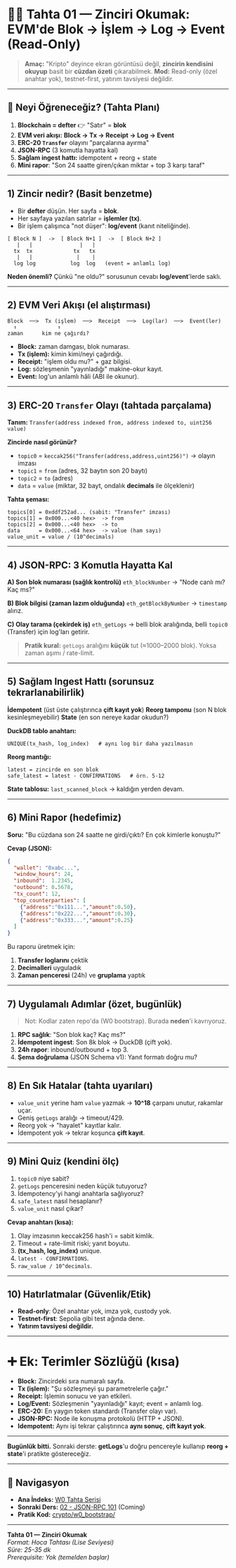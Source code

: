 # 🧑‍🏫 Tahta 01 — Zinciri Okumak: EVM'de Blok → İşlem → Log → Event (Read-Only)

> **Amaç:** "Kripto" deyince ekran görüntüsü değil, **zincirin kendisini okuyup** basit bir **cüzdan özeti** çıkarabilmek.
> **Mod:** Read-only (özel anahtar yok), testnet-first, yatırım tavsiyesi değildir.

---

## 🧱 Neyi Öğreneceğiz? (Tahta Planı)

1. **Blockchain = defter** 👉 "Satır" = **blok**
2. **EVM veri akışı:** **Block → Tx → Receipt → Log → Event**
3. **ERC-20 `Transfer`** olayını "parçalarına ayırma"
4. **JSON-RPC** (3 komutla hayatta kal)
5. **Sağlam ingest hattı:** idempotent + reorg + state
6. **Mini rapor**: "Son 24 saatte giren/çıkan miktar + top 3 karşı taraf"

---

## 1) Zincir nedir? (Basit benzetme)

* Bir **defter** düşün. Her sayfa = **blok**.
* Her sayfaya yazılan satırlar = **işlemler (tx)**.
* Bir işlem çalışınca "not düşer": **log/event** (kanıt niteliğinde).

```
[ Block N ]  ->  [ Block N+1 ]  ->  [ Block N+2 ]
   |   |               |   |
  tx  tx             tx   tx
   |   |              |    |
  log log           log  log   (event = anlamlı log)
```

**Neden önemli?** Çünkü "ne oldu?" sorusunun cevabı **log/event**'lerde saklı.

---

## 2) EVM Veri Akışı (el alıştırması)

```
Block  ──>  Tx (işlem)  ──>  Receipt  ──>  Log(lar)  ──>  Event(ler)
  ↑             ↑
zaman      kim ne çağırdı?
```

* **Block:** zaman damgası, blok numarası.
* **Tx (işlem):** kimin kimi/neyi çağırdığı.
* **Receipt:** "işlem oldu mu?" + gaz bilgisi.
* **Log:** sözleşmenin "yayınladığı" makine-okur kayıt.
* **Event:** log'un anlamlı hâli (ABI ile okunur).

---

## 3) ERC-20 `Transfer` Olayı (tahtada parçalama)

**Tanım:**
`Transfer(address indexed from, address indexed to, uint256 value)`

**Zincirde nasıl görünür?**

* `topic0` = `keccak256("Transfer(address,address,uint256)")` → olayın imzası
* `topic1` = `from` (adres, 32 baytın son 20 baytı)
* `topic2` = `to` (adres)
* `data`   = `value` (miktar, 32 bayt, ondalık **decimals** ile ölçeklenir)

**Tahta şeması:**

```
topics[0] = 0xddf252ad... (sabit: "Transfer" imzası)
topics[1] = 0x000...<40 hex>  -> from
topics[2] = 0x000...<40 hex>  -> to
data      = 0x000...<64 hex>  -> value (ham sayı)
value_unit = value / (10^decimals)
```

---

## 4) JSON-RPC: 3 Komutla Hayatta Kal

**A) Son blok numarası (sağlık kontrolü)**
`eth_blockNumber` → "Node canlı mı? Kaç ms?"

**B) Blok bilgisi (zaman lazım olduğunda)**
`eth_getBlockByNumber` → `timestamp` alırız.

**C) Olay tarama (çekirdek iş)**
`eth_getLogs` → belli blok aralığında, belli `topic0` (Transfer) için log'ları getirir.

> **Pratik kural:** `getLogs` aralığını **küçük** tut (≈1000–2000 blok). Yoksa zaman aşımı / rate-limit.

---

## 5) Sağlam Ingest Hattı (sorunsuz tekrarlanabilirlik)

**İdempotent** (üst üste çalıştırınca **çift kayıt yok**)
**Reorg tamponu** (son N blok kesinleşmeyebilir)
**State** (en son nereye kadar okudun?)

**DuckDB tablo anahtarı:**

```
UNIQUE(tx_hash, log_index)   # aynı log bir daha yazılmasın
```

**Reorg mantığı:**

```
latest = zincirde en son blok
safe_latest = latest - CONFIRMATIONS   # örn. 5-12
```

**State tablosu:** `last_scanned_block` → kaldığın yerden devam.

---

## 6) Mini Rapor (hedefimiz)

**Soru:** "Bu cüzdana son 24 saatte ne girdi/çıktı? En çok kimlerle konuştu?"

**Cevap (JSON):**

```json
{
  "wallet": "0xabc...",
  "window_hours": 24,
  "inbound":  1.2345,
  "outbound": 0.5678,
  "tx_count": 12,
  "top_counterparties": [
    {"address":"0x111...","amount":0.50},
    {"address":"0x222...","amount":0.30},
    {"address":"0x333...","amount":0.25}
  ]
}
```

Bu raporu üretmek için:

1. **Transfer loglarını** çektik
2. **Decimalleri** uyguladık
3. **Zaman penceresi** (24h) ve **gruplama** yaptık

---

## 7) Uygulamalı Adımlar (özet, bugünlük)

> Not: Kodlar zaten repo'da (W0 bootstrap). Burada **neden**'i kavrıyoruz.

1. **RPC sağlık**: "Son blok kaç? Kaç ms?"
2. **İdempotent ingest**: Son 8k blok → DuckDB (çift yok).
3. **24h rapor**: inbound/outbound + top 3.
4. **Şema doğrulama** (JSON Schema v1): Yanıt formatı doğru mu?

---

## 8) En Sık Hatalar (tahta uyarıları)

* `value_unit` yerine ham `value` yazmak → **10^18** çarpanı unutur, rakamlar uçar.
* Geniş `getLogs` aralığı → timeout/429.
* Reorg yok → "hayalet" kayıtlar kalır.
* İdempotent yok → tekrar koşunca **çift kayıt**.

---

## 9) Mini Quiz (kendini ölç)

1. `topic0` niye sabit?
2. `getLogs` penceresini neden küçük tutuyoruz?
3. İdempotency'yi hangi anahtarla sağlıyoruz?
4. `safe_latest` nasıl hesaplanır?
5. `value_unit` nasıl çıkar?

**Cevap anahtarı (kısa):**

1. Olay imzasının keccak256 hash'i = sabit kimlik.
2. Timeout + rate-limit riski; yanıt boyutu.
3. **(tx_hash, log_index)** unique.
4. `latest - CONFIRMATIONS`.
5. `raw_value / 10^decimals`.

---

## 10) Hatırlatmalar (Güvenlik/Etik)

* **Read-only**: Özel anahtar yok, imza yok, custody yok.
* **Testnet-first**: Sepolia gibi test ağında dene.
* **Yatırım tavsiyesi değildir.**

---

# ➕ Ek: Terimler Sözlüğü (kısa)

* **Block:** Zincirdeki sıra numaralı sayfa.
* **Tx (işlem):** "Şu sözleşmeyi şu parametrelerle çağır."
* **Receipt:** İşlemin sonucu ve yan etkileri.
* **Log/Event:** Sözleşmenin "yayınladığı" kayıt; event = anlamlı log.
* **ERC-20:** En yaygın token standardı (Transfer olayı var).
* **JSON-RPC:** Node ile konuşma protokolü (HTTP + JSON).
* **Idempotent:** Aynı işi tekrar çalıştırınca **aynı sonuç**, **çift kayıt yok**.

---

**Bugünlük bitti.** Sonraki derste: **getLogs**'u doğru pencereyle kullanıp **reorg + state**'i pratikte göstereceğiz.

---

## 🔗 Navigasyon

- **Ana İndeks:** [W0 Tahta Serisi](README.md)
- **Sonraki Ders:** [02 - JSON-RPC 101](02_tahta_rpc_101.md) (Coming)
- **Pratik Kod:** [crypto/w0_bootstrap/](../../w0_bootstrap/README.md)

---

**Tahta 01 — Zinciri Okumak**  
*Format: Hoca Tahtası (Lise Seviyesi)*  
*Süre: 25-35 dk*  
*Prerequisite: Yok (temelden başlar)*

